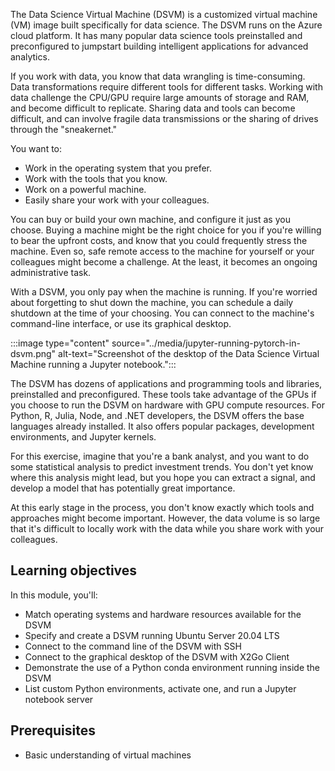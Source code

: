 The Data Science Virtual Machine (DSVM) is a customized virtual machine (VM) image built specifically for data science. The DSVM runs on the Azure cloud platform. It has many popular data science tools preinstalled and preconfigured to jumpstart building intelligent applications for advanced analytics.

If you work with data, you know that data wrangling is time-consuming. Data transformations require different tools for different tasks. Working with data challenge the CPU/GPU require large amounts of storage and RAM, and become difficult to replicate. Sharing data and tools can become difficult, and can involve fragile data transmissions or the sharing of drives through the "sneakernet."

You want to:

- Work in the operating system that you prefer.
- Work with the tools that you know.
- Work on a powerful machine.
- Easily share your work with your colleagues.

You can buy or build your own machine, and configure it just as you choose. Buying a machine might be the right choice for you if you're willing to bear the upfront costs, and know that you could frequently stress the machine. Even so, safe remote access to the machine for yourself or your colleagues might become a challenge. At the least, it becomes an ongoing administrative task.

With a DSVM, you only pay when the machine is running. If you're worried about forgetting to shut down the machine, you can schedule a daily shutdown at the time of your choosing. You can connect to the machine's command-line interface, or use its graphical desktop.

:::image type="content" source="../media/jupyter-running-pytorch-in-dsvm.png" alt-text="Screenshot of the desktop of the Data Science Virtual Machine running a Jupyter notebook.":::

The DSVM has dozens of applications and programming tools and libraries, preinstalled and preconfigured. These tools take advantage of the GPUs if you choose to run the DSVM on hardware with GPU compute resources. For Python, R, Julia, Node, and .NET developers, the DSVM offers the base languages already installed. It also offers popular packages, development environments, and Jupyter kernels.

For this exercise, imagine that you're a bank analyst, and you want to do some statistical analysis to predict investment trends. You don't yet know where this analysis might lead, but you hope you can extract a signal, and develop a model that has potentially great importance.

At this early stage in the process, you don't know exactly which tools and approaches might become important. However, the data volume is so large that it's difficult to locally work with the data while you share work with your colleagues.

## Learning objectives

In this module, you'll:

- Match operating systems and hardware resources available for the DSVM
- Specify and create a DSVM running Ubuntu Server 20.04 LTS
- Connect to the command line of the DSVM with SSH
- Connect to the graphical desktop of the DSVM with X2Go Client
- Demonstrate the use of a Python conda environment running inside the DSVM
- List custom Python environments, activate one, and run a Jupyter notebook server

## Prerequisites

- Basic understanding of virtual machines
